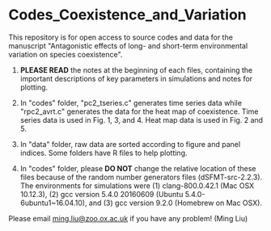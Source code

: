 # Codes_Coexistence_and_Variation
This repository is for open access to source codes and data for the manuscript "Antagonistic effects of long- and short-term 
environmental variation on species coexistence".

1. **PLEASE READ** the notes at the beginning of each files, containing the important descriptions of key parameters in simulations and notes for plotting. 

2. In "codes" folder, "pc2_tseries.c" generates time series data while "rpc2_avrt.c" generates the data for the heat map of coexistence. Time series data is used in Fig. 1, 3, and 4. Heat map data is used in Fig. 2 and 5. 

3. In "data" folder, raw data are sorted according to figure and panel indices. Some folders have R files to help plotting. 

4. In "codes" folder, please **DO NOT** change the relative location of these files because of the random number generators files (dSFMT-src-2.2.3). The environments for simulations were (1) clang-800.0.42.1 (Mac OSX 10.12.3), (2) gcc version 5.4.0 20160609 (Ubuntu 5.4.0-6ubuntu1~16.04.10), and (3) gcc version 9.2.0 (Homebrew on Mac OSX). 

Please email ming.liu@zoo.ox.ac.uk if you have any problem!
(Ming Liu)
